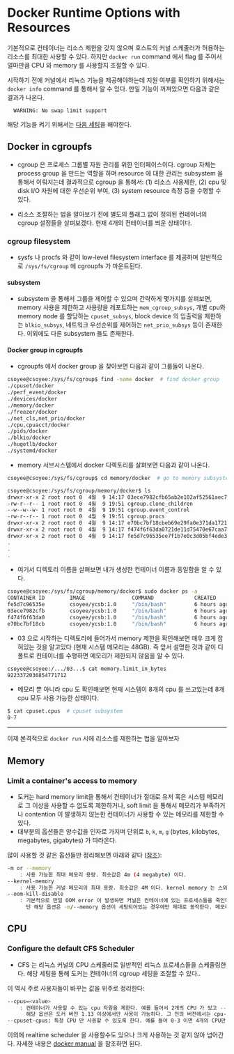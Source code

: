 # Docker Runtime Options with Resources 



기본적으로 컨테이너는 리소스 제한을 갖지 않으며 호스트의 커널 스케줄러가 허용하는 리소스를 최대한 사용할 수 있다. 하지만 `docker run` command 에서 flag 를 주어서 얼마만큼 CPU 와 memory 를 사용할지 조절할 수 있다. 


시작하기 전에 커널에서 리눅스 기능을 제공해야하는데 지원 여부를 확인하기 위해서는 `docker info` command 를 통해서 알 수 있다. 만일 기능이 꺼져있으면 다음과 같은 결과가 나온다.

```
  WARNING: No swap limit support
```
해당 기능을 켜기 위해서는 [다음 세팅](https://docs.docker.com/engine/install/linux-postinstall/#your-kernel-does-not-support-cgroup-swap-limit-capabilities)을 해야한다.



## Docker in cgroupfs

- cgroup 은 프로세스 그룹별 자원 관리를 위한 인터페이스이다. cgroup 자체는 process group 을 만드는 역할을 하며 resource 에 대한 관리는 subsystem 을 통해서 이뤄지는데 결과적으로 cgroup 을 통해서: (1) 리소스 사용제한, (2) cpu 및 disk I/O 자원에 대한 우선순위 부여, (3) system resource 측정 등을 수행할 수 있다.

- 리소스 조절하는 법을 알아보기 전에 별도의 플래그 없이 정의된 컨테이너의 cgroup 설정들을 살펴보겠다. 현재 4개의 컨테이너를 띄운 상태이다.

### cgroup filesystem
- sysfs 나 procfs 와 같이 low-level filesystem interface 를 제공하며 일반적으로 `/sys/fs/cgroup` 에 cgroupfs 가 마운트된다. 

#### subsystem
- subsystem 을 통해서 그룹을 제어할 수 있으며 간략하게 몇가지를 살펴보면, memory 사용을 제한하고 사용량을 레포트하는 `mem_cgroup_subsys`, 개별 cpu와 memory node 를 할당하는 `cpuset_subsys`, block device 의 입출력을 제한하는 `blkio_subsys`, 네트워크 우선순위를 제어하는 `net_prio_subsys` 등이 존재한다. 이외에도 다른 subsystem 들도 존재한다.

#### Docker group in cgroupfs 
- cgroupfs 에서 docker group 을 찾아보면 다음과 같이 그룹들이 나온다.

```bash
csoyee@csoyee:/sys/fs/cgroup$ find -name docker  # find docker group
./cpuset/docker
./perf_event/docker
./devices/docker
./memory/docker
./freezer/docker
./net_cls,net_prio/docker
./cpu,cpuacct/docker
./pids/docker
./blkio/docker
./hugetlb/docker
./systemd/docker
```

- memory 서브시스템에서 docker 디렉토리를 살펴보면 다음과 같이 나온다.
```bash
csoyee@csoyee:/sys/fs/cgroup$ cd memory/docker  # go to memory subsystem

csoyee@csoyee:/sys/fs/cgroup/memory/docker$ ls  
drwxr-xr-x 2 root root 0  4월  9 14:17 03ece7982cfb65ab2e102af52561aec77882f51388b7e928313b08b1c937205a
-rw-r--r-- 1 root root 0  4월  9 19:51 cgroup.clone_children
--w--w--w- 1 root root 0  4월  9 19:51 cgroup.event_control
-rw-r--r-- 1 root root 0  4월  9 19:51 cgroup.procs
drwxr-xr-x 2 root root 0  4월  9 14:17 e70bc7bf18cbeb69e29fa0e371da1721394ab850ecbba3e67a23ca7ac8e77a7c
drwxr-xr-x 2 root root 0  4월  9 14:17 f474f6f63da0721de11d75470e67caa7207bdb65798629e515870572027fbd34
drwxr-xr-x 2 root root 0  4월  9 14:17 fe5d7c96535ee7f1b7e0c3d05bf4ede39c1054cbe927ec7a3e863eeb3ee3290a
.
.
.
```

- 여기서 디렉토리 이름을 살펴보면 내가 생성한 컨테이너 이름과 동일함을 알 수 있다.

```bash
csoyee@csoyee:/sys/fs/cgroup/memory/docker$ sudo docker ps -a
CONTAINER ID        IMAGE               COMMAND             CREATED             STATUS              PORTS               NAMES
fe5d7c96535e        csoyee/ycsb:1.0     "/bin/bash"         6 hours ago         Up 6 hours                              ycsb4
03ece7982cfb        csoyee/ycsb:1.0     "/bin/bash"         6 hours ago         Up 6 hours                              ycsb3
f474f6f63da0        csoyee/ycsb:1.0     "/bin/bash"         6 hours ago         Up 6 hours                              ycsb2
e70bc7bf18cb        csoyee/ycsb:1.0     "/bin/bash"         6 hours ago         Up 6 hours                              ycsb1

```

- 03 으로 시작하는 디렉토리에 들어가서 memory 제한을 확인해보면 매우 크게 잡혀있는 것을 알고있다 (현재 시스템 메모리는 48GB). 즉 앞서 설명한 것과 같이 디폴트로 컨테이너를 수행하면 메모리가 제한되지 않음을 알 수 있다.
```bash
csoyee@csoyee:/.../03...$ cat memory.limit_in_bytes 
9223372036854771712
```

- 메모리 뿐 아니라 cpu 도 확인해보면 현재 시스템이 8개의 cpu 를 쓰고있는데 8개 cpu 모두 사용 가능한 상태이다. 

```bash
$ cat cpuset.cpus  # cpuset subsystem
0-7
```

---

이제 본격적으로 `docker run` 시에 리소스를 제한하는 법을 알아보자

## Memory

### Limit a container's access to memory

- 도커는 hard memory limit을 통해서 컨테이너가 절대로 유저 혹은 시스템 메모리로 그 이상을 사용할 수 없도록 제한하거나, soft limit 을 통해서 메모리가 부족하거나 contention 이 발생하지 않는한 컨테이너가 사용할 수 있는 메모리를 제한할 수 있다. 
- 대부분의 옵션들은 양수값을 인자로 가지며 단위로 `b`, `k`, `m`, `g` (bytes, kilobytes, megabytes, gigabytes) 가 따라온다.

많이 사용할 것 같은 옵션들만 정리해보면 아래와 같다 ([참조](https://docs.docker.com/config/containers/resource_constraints/#limit-a-containers-access-to-memory)): 
```bash
-m or --memory 
    : 사용 가능한 최대 메모리 용량. 최솟값은 4m (4 megabyte) 이다.
--kernel-memory
    : 사용 가능한 커널 메모리의 최대 용량. 최솟값은 4M 이다. kernel memory 는 스와핑 되지 않기 때문에 kernel memory 가 부족해지면 호스트 머신 자원을 막을 수 있다. 
--oom-kill-disable
    : 기본적으로 만일 OOM error 이 발생하면 커널은 컨테이너에 있는 프로세스들을 죽인다. 하지만 해당 옵션을 통해서 이를 막는다.
      단 해당 옵션은 -m/--memory 옵션이 세팅되어있는 경우에만 제대로 동작한다. 메모리 제한이 없으면 kernel 에서 메모리 확보를 위해 컨테이너 프로세스를 죽일 수 있다.

```

## CPU


### Configure the default CFS Scheduler 
- CFS 는 리눅스 커널의 CPU 스케줄러로 일반적인 리눅스 프로세스들을 스케줄링한다. 해당 세팅을 통해 도커는 컨테이너의 cgroup 세팅을 조절할 수 있다..

이 역시 주로 사용자들이 바꾸는 값을 위주로 정리한다:
```bash
--cpus=<value>
    : 컨테이너가 사용할 수 있는 cpu 자원을 제한다. 예를 들어서 2개의 CPU 가 있고 --cpu="1.5" 로 세팅하면 컨테이너는 최대 CPU 를 한 개 반만 사용할 수 있다. 
      해당 옵션은 도커 버전 1.13 이상에서만 사용이 가능하다. 그 전의 버전에서는 cpu-period, cpu-quota 를 통해서 조절했으나 본 문서에서는 생략한다.
--cpuset-cpus: 특정 CPU 만 사용할 수 있도록 한다. 예를 들어 0-3 이면 4개의 CPU만 사용할 수 있고 1,3 이면 2개의 CPU 만 사용가능하다.
```


이외에 realtime scheduler 을 사용할수도 있으나 크게 사용하는 것 같지 않아 넘어간다. 자세한 내용은 [docker manual](https://docs.docker.com/config/containers/resource_constraints/#configure-the-realtime-scheduler) 을 참조하면 된다.
